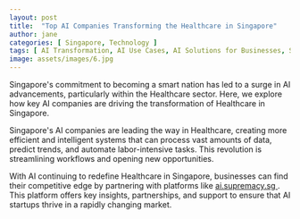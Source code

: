 ```yaml
---
layout: post
title:  "Top AI Companies Transforming the Healthcare in Singapore"
author: jane
categories: [ Singapore, Technology ]
tags: [ AI Transformation, AI Use Cases, AI Solutions for Businesses, Smart Cities ]
image: assets/images/6.jpg
---
```


Singapore's commitment to becoming a smart nation has led to a surge in AI advancements, particularly within the Healthcare sector. Here, we explore how key AI companies are driving the transformation of Healthcare in Singapore.

Singapore's AI companies are leading the way in Healthcare, creating more efficient and intelligent systems that can process vast amounts of data, predict trends, and automate labor-intensive tasks. This revolution is streamlining workflows and opening new opportunities.

With AI continuing to redefine Healthcare in Singapore, businesses can find their competitive edge by partnering with platforms like <a href="https://ai.supremacy.sg" target="_blank"> ai.supremacy.sg </a>. This platform offers key insights, partnerships, and support to ensure that AI startups thrive in a rapidly changing market.
